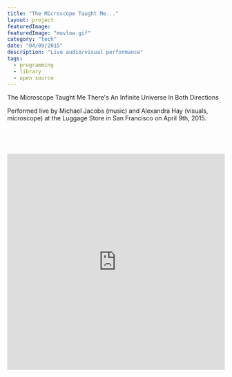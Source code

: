 ```yaml
---
title: "The Microscope Taught Me..."
layout: project
featuredImage:
featuredImage: "movlow.gif"
category: "tech"
date: "04/09/2015"
description: "Live audio/visual performance"
tags:
  - programming
  - library
  - open source
---
```


<style>
.iframes{
  max-width: 900px;
}
iframe {
  height: 500px;
  margin:60px auto 0px auto;
}
</style>

The Microscope Taught Me There's An Infinite Universe In Both Directions

Performed live by Michael Jacobs (music) and Alexandra Hay (visuals, microscope) at the Luggage Store in San Francisco on April 9th, 2015.

<div class="iframes">
<iframe width="100%" src="https://www.youtube.com/embed/p3eFCb--2iE" frameborder="0" allowfullscreen></iframe>
</div>
